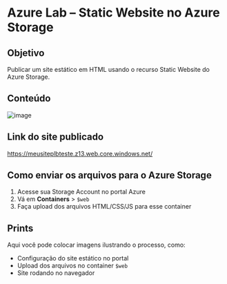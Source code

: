 # Azure Lab – Static Website no Azure Storage

## Objetivo

Publicar um site estático em HTML usando o recurso Static Website do Azure Storage.

## Conteúdo

![image](https://github.com/user-attachments/assets/f631c5ff-89be-43e8-9c21-526616d9dbd5)


## Link do site publicado

https://meusiteplbteste.z13.web.core.windows.net/

## Como enviar os arquivos para o Azure Storage

1. Acesse sua Storage Account no portal Azure
2. Vá em **Containers** > `$web`
3. Faça upload dos arquivos HTML/CSS/JS para esse container

## Prints

Aqui você pode colocar imagens ilustrando o processo, como:

- Configuração do site estático no portal
- Upload dos arquivos no container `$web`
- Site rodando no navegador

